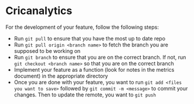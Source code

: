 # Cricanalytics

For the development of your feature, follow the following steps:
- Run ``` git pull ``` to ensure that you have the most up to date repo
- Run ```git pull origin <branch name>``` to fetch the branch you are supposed to be working on 
- Run ```git branch``` to ensure that you are on the correct branch. If not, run ```git checkout <branch name>``` so that you are on the correct branch
- Implement your feature as a function (look for notes in the metrics document) in the appropriate directory
- Once you are done with your feature, you want to run ```git add <files you want to save>``` followed by ```git commit -m <message>``` to commit your changes. Then to update the remote, you want to ```git push```
